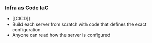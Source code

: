 ### Infra as Code IaC
- [[CICD]]
-  Build each server from scratch with code that defines the exact configuration.
- Anyone can read how the server is configured
	
